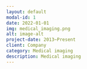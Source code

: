 ```yaml
---
layout: default
modal-id: 1
date: 2022-01-01
img: medical_imaging.png
alt: image-alt
project-date: 2013~Present
client: Company
category: Medical imaging
description: Medical imaging
---
```

